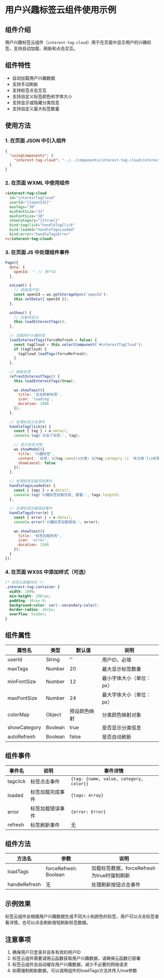 # 用户兴趣标签云组件使用示例

## 组件介绍

用户兴趣标签云组件（`interest-tag-cloud`）用于在页面中显示用户的兴趣标签，支持自动加载、刷新和点击交互。

## 组件特性

- 自动加载用户兴趣数据
- 支持手动刷新
- 支持标签点击交互
- 支持自定义标签颜色和字体大小
- 支持显示或隐藏分类信息
- 支持自定义最大标签数量

## 使用方法

### 1. 在页面 JSON 中引入组件

```json
{
  "usingComponents": {
    "interest-tag-cloud": "../../components/interest-tag-cloud/interest-tag-cloud"
  }
}
```

### 2. 在页面 WXML 中使用组件

```html
<interest-tag-cloud 
  id="interestTagCloud"
  userId="{{openId}}"
  maxTags="30"
  minFontSize="12"
  maxFontSize="20"
  showCategory="{{true}}"
  bind:tagclick="handleTagClick"
  bind:loaded="handleTagsLoaded"
  bind:error="handleTagsError"
></interest-tag-cloud>
```

### 3. 在页面 JS 中处理组件事件

```javascript
Page({
  data: {
    openId: '' // 用户ID
  },
  
  onLoad() {
    // 获取用户ID
    const openId = wx.getStorageSync('openId');
    this.setData({ openId });
  },
  
  onShow() {
    // 加载标签云
    this.loadInterestTags();
  },
  
  // 加载用户兴趣标签
  loadInterestTags(forceRefresh = false) {
    const tagCloud = this.selectComponent('#interestTagCloud');
    if (tagCloud) {
      tagCloud.loadTags(forceRefresh);
    }
  },
  
  // 刷新标签
  refreshInterestTags() {
    this.loadInterestTags(true);
    
    wx.showToast({
      title: '正在刷新标签',
      icon: 'loading',
      duration: 1000
    });
  },
  
  // 处理标签点击事件
  handleTagClick(e) {
    const { tag } = e.detail;
    console.log('点击了标签:', tag);
    
    // 显示标签详情
    wx.showModal({
      title: '兴趣标签',
      content: `标签: ${tag.name}\n分类: ${tag.category || '未分类'}\n权重: ${tag.value}%`,
      showCancel: false
    });
  },
  
  // 处理标签加载完成事件
  handleTagsLoaded(e) {
    const { tags } = e.detail;
    console.log('兴趣标签加载完成, 数量:', tags.length);
  },
  
  // 处理标签加载错误事件
  handleTagsError(e) {
    const { error } = e.detail;
    console.error('兴趣标签加载错误:', error);
    
    wx.showToast({
      title: '标签加载失败',
      icon: 'error',
      duration: 1500
    });
  }
});
```

### 4. 在页面 WXSS 中添加样式（可选）

```css
/* 标签云容器样式 */
.interest-tag-container {
  width: 100%;
  min-height: 200rpx;
  padding: 16rpx 0;
  background-color: var(--secondary-color);
  border-radius: 16rpx;
  overflow: hidden;
}
```

## 组件属性

| 属性名 | 类型 | 默认值 | 说明 |
| --- | --- | --- | --- |
| userId | String | '' | 用户ID，必填 |
| maxTags | Number | 20 | 最大显示标签数量 |
| minFontSize | Number | 12 | 最小字体大小（单位：px） |
| maxFontSize | Number | 24 | 最大字体大小（单位：px） |
| colorMap | Object | 预设颜色映射 | 分类颜色映射对象 |
| showCategory | Boolean | true | 是否显示分类信息 |
| autoRefresh | Boolean | false | 是否自动刷新 |

## 组件事件

| 事件名 | 说明 | 事件详情 |
| --- | --- | --- |
| tagclick | 标签点击事件 | `{tag: {name, value, category, color}}` |
| loaded | 标签加载完成事件 | `{tags: Array}` |
| error | 标签加载错误事件 | `{error: Error}` |
| refresh | 标签刷新事件 | 无 |

## 组件方法

| 方法名 | 参数 | 说明 |
| --- | --- | --- |
| loadTags | forceRefresh: Boolean | 加载标签数据，forceRefresh为true时强制刷新 |
| handleRefresh | 无 | 处理刷新按钮点击事件 |

## 示例效果

标签云组件会根据用户兴趣数据生成不同大小和颜色的标签，用户可以点击标签查看详情，也可以点击刷新按钮刷新标签数据。

## 注意事项

1. 确保用户已登录并且有有效的用户ID
2. 标签云组件需要调用云函数获取用户兴趣数据，请确保云函数已部署
3. 标签云组件会自动缓存用户兴趣数据，减少不必要的网络请求
4. 如需强制刷新数据，可以调用组件的loadTags方法并传入true参数
